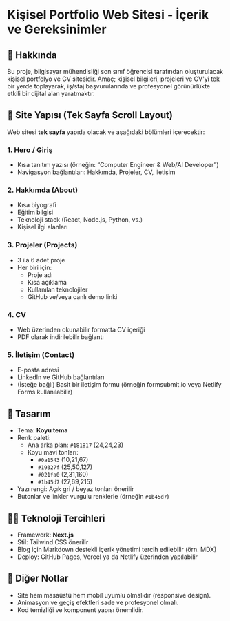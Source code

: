 # Kişisel Portfolio Web Sitesi - İçerik ve Gereksinimler

## 👤 Hakkında
Bu proje, bilgisayar mühendisliği son sınıf öğrencisi tarafından oluşturulacak kişisel portfolyo ve CV sitesidir. Amaç; kişisel bilgileri, projeleri ve CV'yi tek bir yerde toplayarak, iş/staj başvurularında ve profesyonel görünürlükte etkili bir dijital alan yaratmaktır.

## 🧱 Site Yapısı (Tek Sayfa Scroll Layout)
Web sitesi **tek sayfa** yapıda olacak ve aşağıdaki bölümleri içerecektir:

### 1. Hero / Giriş
- Kısa tanıtım yazısı (örneğin: “Computer Engineer & Web/AI Developer”)
- Navigasyon bağlantıları: Hakkımda, Projeler, CV, İletişim

### 2. Hakkımda (About)
- Kısa biyografi
- Eğitim bilgisi
- Teknoloji stack (React, Node.js, Python, vs.)
- Kişisel ilgi alanları

### 3. Projeler (Projects)
- 3 ila 6 adet proje
- Her biri için:
  - Proje adı
  - Kısa açıklama
  - Kullanılan teknolojiler
  - GitHub ve/veya canlı demo linki


### 4. CV
- Web üzerinden okunabilir formatta CV içeriği
- PDF olarak indirilebilir bağlantı

### 5. İletişim (Contact)
- E-posta adresi
- LinkedIn ve GitHub bağlantıları
- (İsteğe bağlı) Basit bir iletişim formu (örneğin formsubmit.io veya Netlify Forms kullanılabilir)

## 🎨 Tasarım
- Tema: **Koyu tema**
- Renk paleti:
  - Ana arka plan: `#181817` (24,24,23)
  - Koyu mavi tonları:
    - `#0a1543` (10,21,67)
    - `#19327f` (25,50,127)
    - `#021fa0` (2,31,160)
    - `#1b45d7` (27,69,215)
- Yazı rengi: Açık gri / beyaz tonları önerilir
- Butonlar ve linkler vurgulu renklerle (örneğin `#1b45d7`)

## 🧑‍💻 Teknoloji Tercihleri
- Framework: **Next.js**
- Stil: Tailwind CSS önerilir
- Blog için Markdown destekli içerik yönetimi tercih edilebilir (örn. MDX)
- Deploy: GitHub Pages, Vercel ya da Netlify üzerinden yapılabilir

## 📝 Diğer Notlar
- Site hem masaüstü hem mobil uyumlu olmalıdır (responsive design).
- Animasyon ve geçiş efektleri sade ve profesyonel olmalı.
- Kod temizliği ve komponent yapısı önemlidir.
